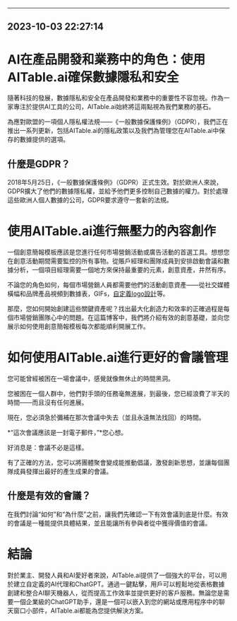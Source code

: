 

---------------------------------------------
2023-10-03 22:27:14
---------------------------------------------

# AI在產品開發和業務中的角色：使用AITable.ai確保數據隱私和安全

隨著科技的發展，數據隱私和安全在產品開發和業務中的重要性不容忽視。作為一家專注於提供AI工具的公司，AITable.ai始終將這兩點視為我們業務的基石。

為應對歐盟的一項個人隱私權法規——《一般數據保護條例》（GDPR），我們正在推出一系列更新，包括AITable.ai的隱私政策以及我們為管理您在AITable.ai中保存的數據提供的選項。

## 什麼是GDPR？

2018年5月25日，《一般數據保護條例》（GDPR）正式生效。對於歐洲人來說，GDPR擴大了他們的數據隱私權，並給予他們更多控制自己數據的權力。對於處理這些歐洲人個人數據的公司，GDPR要求遵守一套新的法規。

# 使用AITable.ai進行無壓力的內容創作

一個創意簡報模板應該是您進行任何市場營銷活動或廣告活動的首選工具。想想您在創意活動期間需要監控的所有事物。從賬戶經理和團隊成員到安排啟動會議和數據分析，一個項目經理需要一個地方來保持最重要的元素，創意資產，井然有序。

不論您的角色如何，每個市場營銷人員都需要他們的活動創意資產——從社交媒體橫幅和品牌產品視頻到數據表，GIFs，[自定義logo設計](https://www.designhill.com/logo-design/)等。

那麼，您如何開始創建這些關鍵資產呢？找出最大化創造力和效率的正確過程是每個市場營銷團隊心中的問題。在這篇博客中，我們將介紹有效的創意基礎，並向您展示如何使用創意簡報模板每次都能順利開展工作。

# 如何使用AITable.ai進行更好的會議管理

您可能曾經被困在一場會議中，感覺就像無休止的時間黑洞。

您被困在一個人群中，他們對手頭的任務毫無進展，到最後，您已經浪費了半天的時間——而且沒有任何進展。

現在，您必須急於彌補在那次會議中失去（並且永遠無法找回）的時間。

*“這次會議應該是一封電子郵件，”*您心想。

好消息是：會議不必是這樣。

有了正確的方法，您可以將團體聚會變成能推動倡議，激發創新思想，並讓每個團隊成員發揮出最好的產生成果的會議。

## 什麼是有效的會議？

在我們討論“如何”和“為什麼”之前，讓我們先確認一下有效會議到底是什麼。有效的會議是一種能提供具體結果，並且能讓所有參與者從中獲得價值的會議。

# 結論

對於業主、開發人員和AI愛好者來說，AITable.ai提供了一個強大的平台，可以用於建立自定義的AI代理和ChatGPT。通過一鍵點擊，用戶可以輕鬆地從表格數據創建和整合AI聊天機器人，從而提高工作效率並提供更好的客戶服務。無論您是需要一個企業級的ChatGPT助手，還是一個可以嵌入到您的網站或應用程序中的聊天窗口小部件，AITable.ai都能為您提供解決方案。